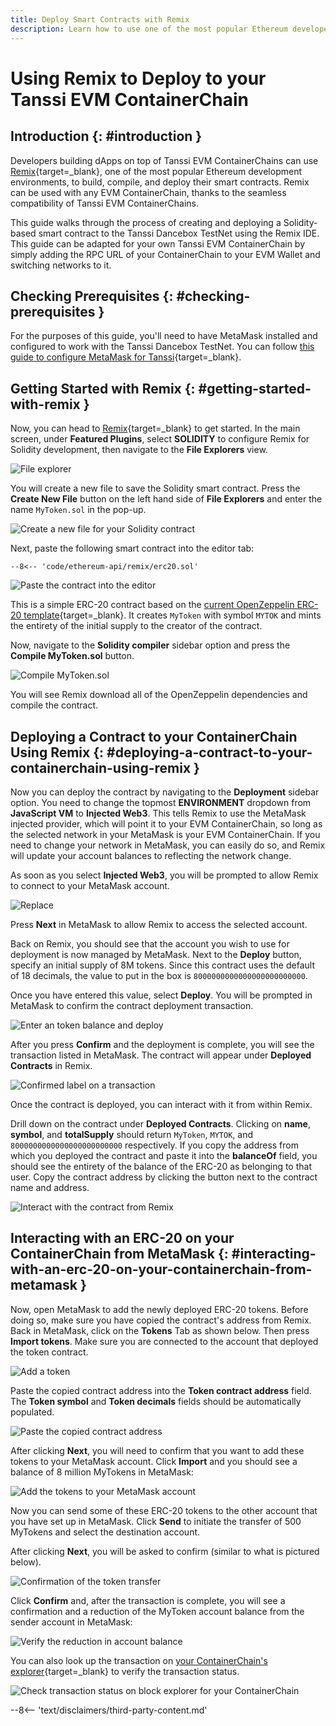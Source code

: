 ```yaml
---
title: Deploy Smart Contracts with Remix
description: Learn how to use one of the most popular Ethereum developer tools, the Remix IDE, to interact with your Tanssi EVM ContainerChain.
---
```


# Using Remix to Deploy to your Tanssi EVM ContainerChain

## Introduction {: #introduction } 

Developers building dApps on top of Tanssi EVM ContainerChains can use [Remix](https://remix.ethereum.org/){target=_blank}, one of the most popular Ethereum development environments, to build, compile, and deploy their smart contracts. Remix can be used with any EVM ContainerChain, thanks to the seamless compatibility of Tanssi EVM ContainerChains. 

This guide walks through the process of creating and deploying a Solidity-based smart contract to the Tanssi Dancebox TestNet using the Remix IDE. This guide can be adapted for your own Tanssi EVM ContainerChain by simply adding the RPC URL of your ContainerChain to your EVM Wallet and switching networks to it.  

## Checking Prerequisites {: #checking-prerequisites } 

For the purposes of this guide, you'll need to have MetaMask installed and configured to work with the Tanssi Dancebox TestNet. You can follow [this guide to configure MetaMask for Tanssi](/builders/interact/ethereum-api/wallets/metamask/){target=_blank}.


## Getting Started with Remix {: #getting-started-with-remix } 

Now, you can head to [Remix](https://remix.ethereum.org/){target=_blank} to get started. In the main screen, under **Featured Plugins**, select **SOLIDITY** to configure Remix for Solidity development, then navigate to the **File Explorers** view.

![File explorer](/images/builders/interact/ethereum-api/dev-environments/remix/remix-1.png)

You will create a new file to save the Solidity smart contract. Press the **Create New File** button on the left hand side of **File Explorers** and enter the name `MyToken.sol` in the pop-up.

![Create a new file for your Solidity contract](/images/builders/interact/ethereum-api/dev-environments/remix/remix-2.png)

Next, paste the following smart contract into the editor tab:

```solidity
--8<-- 'code/ethereum-api/remix/erc20.sol'
```

![Paste the contract into the editor](/images/builders/interact/ethereum-api/dev-environments/remix/remix-3.png)

This is a simple ERC-20 contract based on the [current OpenZeppelin ERC-20 template](https://github.com/OpenZeppelin/openzeppelin-contracts/blob/master/contracts/token/ERC20/ERC20.sol){target=_blank}. It creates `MyToken` with symbol `MYTOK` and mints the entirety of the initial supply to the creator of the contract.

Now, navigate to the **Solidity compiler** sidebar option and press the **Compile MyToken.sol** button.

![Compile MyToken.sol](/images/builders/interact/ethereum-api/dev-environments/remix/remix-4.png)

You will see Remix download all of the OpenZeppelin dependencies and compile the contract.

## Deploying a Contract to your ContainerChain Using Remix {: #deploying-a-contract-to-your-containerchain-using-remix }

Now you can deploy the contract by navigating to the **Deployment** sidebar option. You need to change the topmost **ENVIRONMENT** dropdown from **JavaScript VM** to **Injected Web3**. This tells Remix to use the MetaMask injected provider, which will point it to your EVM ContainerChain, so long as the selected network in your MetaMask is your EVM ContainerChain. If you need to change your network in MetaMask, you can easily do so, and Remix will update your account balances to reflecting the network change. 

As soon as you select **Injected Web3**, you will be prompted to allow Remix to connect to your MetaMask account.

![Replace](/images/builders/interact/ethereum-api/dev-environments/remix/remix-5.png)

Press **Next** in MetaMask to allow Remix to access the selected account.

Back on Remix, you should see that the account you wish to use for deployment is now managed by MetaMask. Next to the **Deploy** button, specify an initial supply of 8M tokens. Since this contract uses the default of 18 decimals, the value to put in the box is `8000000000000000000000000`.

Once you have entered this value, select **Deploy**. You will be prompted in MetaMask to confirm the contract deployment transaction.

![Enter an token balance and deploy](/images/builders/interact/ethereum-api/dev-environments/remix/remix-6.png)

After you press **Confirm** and the deployment is complete, you will see the transaction listed in MetaMask. The contract will appear under **Deployed Contracts** in Remix.

![Confirmed label on a transaction](/images/builders/interact/ethereum-api/dev-environments/remix/remix-7.png)

Once the contract is deployed, you can interact with it from within Remix.

Drill down on the contract under **Deployed Contracts**. Clicking on **name**, **symbol**, and **totalSupply** should return `MyToken`, `MYTOK`, and `8000000000000000000000000` respectively. If you copy the address from which you deployed the contract and paste it into the **balanceOf** field, you should see the entirety of the balance of the ERC-20 as belonging to that user. Copy the contract address by clicking the button next to the contract name and address.

![Interact with the contract from Remix](/images/builders/interact/ethereum-api/dev-environments/remix/remix-8.png)

## Interacting with an ERC-20 on your ContainerChain from MetaMask {: #interacting-with-an-erc-20-on-your-containerchain-from-metamask }

Now, open MetaMask to add the newly deployed ERC-20 tokens. Before doing so, make sure you have copied the contract's address from Remix. Back in MetaMask, click on the **Tokens** Tab as shown below. Then press **Import tokens**. Make sure you are connected to the account that deployed the token contract.

![Add a token](/images/builders/interact/ethereum-api/dev-environments/remix/remix-9.png)

Paste the copied contract address into the **Token contract address** field. The **Token symbol** and **Token decimals** fields should be automatically populated.

![Paste the copied contract address](/images/builders/interact/ethereum-api/dev-environments/remix/remix-10.png)

After clicking **Next**, you will need to confirm that you want to add these tokens to your MetaMask account. Click **Import** and you should see a balance of 8 million MyTokens in MetaMask:

![Add the tokens to your MetaMask account](/images/builders/interact/ethereum-api/dev-environments/remix/remix-11.png)

Now you can send some of these ERC-20 tokens to the other account that you have set up in MetaMask. Click **Send** to initiate the transfer of 500 MyTokens and select the destination account.

After clicking **Next**, you will be asked to confirm (similar to what is pictured below).

![Confirmation of the token transfer](/images/builders/interact/ethereum-api/dev-environments/remix/remix-12.png)

Click **Confirm** and, after the transaction is complete, you will see a confirmation and a reduction of the MyToken account balance from the sender account in MetaMask:

![Verify the reduction in account balance](/images/builders/interact/ethereum-api/dev-environments/remix/remix-13.png)

You can also look up the transaction on [your ContainerChain's explorer](https://tanssi-evmexplorer.netlify.app/){target=_blank} to verify the transaction status. 

![Check transaction status on block explorer for your ContainerChain](/images/builders/interact/ethereum-api/dev-environments/remix/remix-14.png)

--8<-- 'text/disclaimers/third-party-content.md'